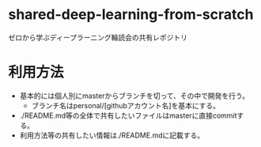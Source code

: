 # shared-deep-learning-from-scratch
ゼロから学ぶディープラーニング輪読会の共有レポジトリ

# 利用方法
- 基本的には個人別にmasterからブランチを切って、その中で開発を行う。
    - ブランチ名はpersonal/[githubアカウント名]を基本にする。
- ./README.md等の全体で共有したいファイルはmasterに直接commitする。
- 利用方法等の共有したい情報は./README.mdに記載する。
